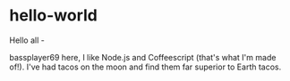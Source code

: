 # hello-world

Hello all -

bassplayer69 here, I like Node.js and Coffeescript (that's what I'm made of!).
I've had tacos on the moon and find them far superior to Earth tacos.

